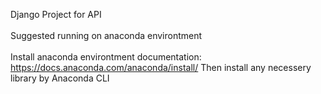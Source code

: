 Django Project for API
</br></br>
Suggested running on anaconda environtment
</br></br>
Install anaconda environtment documentation: https://docs.anaconda.com/anaconda/install/
Then install any necessery library by Anaconda CLI
 
 
